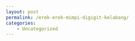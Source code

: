```yaml
---
layout: post
permalink: /erek-erek-mimpi-digigit-kelabang/
categories:
    - Uncategorized
---
```


